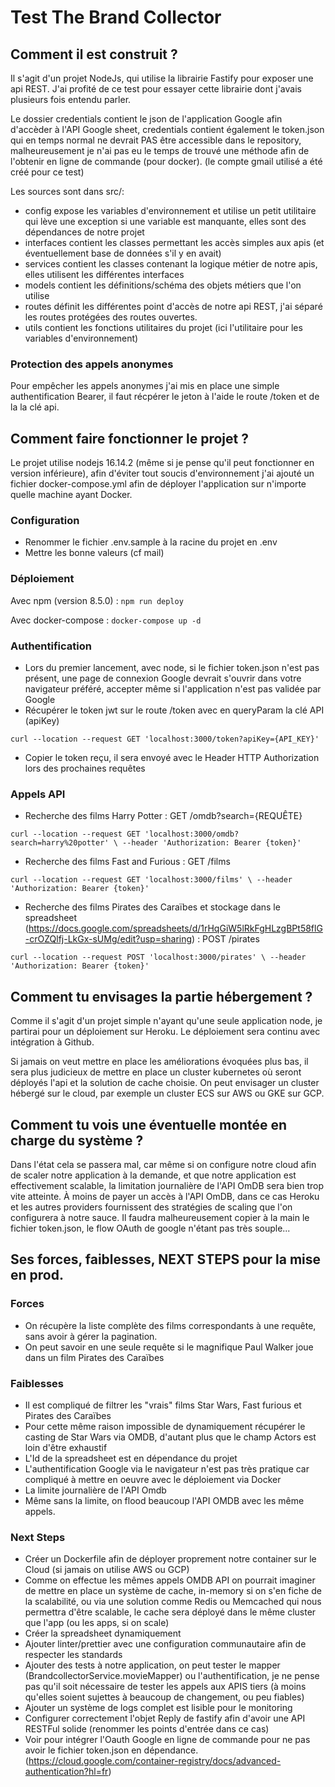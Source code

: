 # Test The Brand Collector

## Comment il est construit ?
Il s'agit d'un projet NodeJs, qui utilise la librairie Fastify pour exposer une api REST.
J'ai profité de ce test pour essayer cette librairie dont j'avais plusieurs fois entendu parler.

Le dossier credentials contient le json de l'application Google afin d'accèder à l'API Google sheet, 
credentials contient également le token.json qui en temps normal ne devrait PAS être accessible dans le repository, malheureusement je n'ai pas eu le temps de trouvé une méthode afin de l'obtenir en ligne de commande (pour docker).
(le compte gmail utilisé a été créé pour ce test)

Les sources sont dans src/:
- config expose les variables d'environnement et utilise un petit utilitaire qui lève une exception si une variable est manquante, elles sont des dépendances de notre projet
- interfaces contient les classes permettant les accès simples aux apis (et éventuellement base de données s'il y en avait)
- services contient les classes contenant la logique métier de notre apis, elles utilisent les différentes interfaces
- models contient les définitions/schéma des objets métiers que l'on utilise
- routes définit les différentes point d'accès de notre api REST, j'ai séparé les routes protégées des routes ouvertes.
- utils contient les fonctions utilitaires du projet (ici l'utilitaire pour les variables d'environnement)
### Protection des appels anonymes

Pour empêcher les appels anonymes j'ai mis en place une simple authentification Bearer, il faut récpérer le jeton à l'aide le route /token et de la la clé api.

## Comment faire fonctionner le projet ?

Le projet utilise nodejs 16.14.2 (même si je pense qu'il peut fonctionner en version inférieure), afin d'éviter tout soucis d'environnement j'ai ajouté un fichier docker-compose.yml afin de déployer l'application sur n'importe quelle machine ayant Docker.

### Configuration
- Renommer le fichier .env.sample à la racine du projet en .env
- Mettre les bonne valeurs (cf mail)

### Déploiement
Avec npm (version 8.5.0) : `npm run deploy`

Avec docker-compose : `docker-compose up -d`

### Authentification
- Lors du premier lancement, avec node, si le fichier token.json n'est pas présent, une page de connexion Google devrait s'ouvrir dans votre navigateur préféré, accepter même si l'application n'est pas validée par Google 
- Récupérer le token jwt sur le route /token avec en queryParam la clé API (apiKey)

`curl --location --request GET 'localhost:3000/token?apiKey={API_KEY}'`

- Copier le token reçu, il sera envoyé avec le Header HTTP Authorization lors des prochaines requêtes


### Appels API
- Recherche des films Harry Potter : GET /omdb?search={REQUÊTE}

`curl --location --request GET 'localhost:3000/omdb?search=harry%20potter' \
--header 'Authorization: Bearer {token}'`

- Recherche des films Fast and Furious : GET /films

`curl --location --request GET 'localhost:3000/films' \
--header 'Authorization: Bearer {token}'`

- Recherche des films Pirates des Caraïbes et stockage dans le spreadsheet (https://docs.google.com/spreadsheets/d/1rHqGiW5lRkFgHLzgBPt58flG-crOZQlfj-LkGx-sUMg/edit?usp=sharing) : POST /pirates 

`curl --location --request POST 'localhost:3000/pirates' \
--header 'Authorization: Bearer {token}'`

## Comment tu envisages la partie hébergement ?
Comme il s'agit d'un projet simple n'ayant qu'une seule application node, je partirai pour un déploiement sur Heroku.
Le déploiement sera continu avec intégration à Github.

Si jamais on veut mettre en place les améliorations évoquées plus bas, il sera plus judicieux de mettre en place un cluster kubernetes où seront déployés l'api et la solution de cache choisie. 
On peut envisager un cluster hébergé sur le cloud, par exemple un cluster ECS sur AWS ou GKE sur GCP.

## Comment tu vois une éventuelle montée en charge du système ?
Dans l'état cela se passera mal, car même si on configure notre cloud afin de scaler notre application à la demande, et que notre application est effectivement scalable,
la limitation journalière de l'API OmDB sera bien trop vite atteinte. 
À moins de payer un accès à l'API OmDB, dans ce cas Heroku et les autres providers fournissent des stratégies de scaling que l'on configurera à notre sauce.
Il faudra malheureusement copier à la main le fichier token.json, le flow OAuth de google n'étant pas très souple...

## Ses forces, faiblesses, NEXT STEPS pour la mise en prod.
### Forces
- On récupère la liste complète des films correspondants à une requête, sans avoir à gérer la pagination.
- On peut savoir en une seule requête si le magnifique Paul Walker joue dans un film Pirates des Caraïbes

### Faiblesses
- Il est compliqué de filtrer les "vrais" films Star Wars, Fast furious et Pirates des Caraïbes
- Pour cette même raison impossible de dynamiquement récupérer le casting de Star Wars via OMDB, d'autant plus que le champ Actors est loin d'être exhaustif
- L'Id de la spreadsheet est en dépendance du projet
- L'authentification Google via le navigateur n'est pas très pratique car compliqué à mettre en oeuvre avec le déploiement via Docker 
- La limite journalière de l'API Omdb
- Même sans la limite, on flood beaucoup l'API OMDB avec les même appels.

### Next Steps
- Créer un Dockerfile afin de déployer proprement notre container sur le Cloud (si jamais on utilise AWS ou GCP)
- Comme on effectue les mêmes appels OMDB API on pourrait imaginer de mettre en place un système de cache, in-memory si on s'en fiche de la scalabilité, ou via une solution comme Redis ou Memcached qui nous permettra d'être scalable, le cache sera déployé dans le même cluster que l'app (ou les apps, si on scale)
- Créer la spreadsheet dynamiquement
- Ajouter linter/prettier avec une configuration communautaire afin de respecter les standards 
- Ajouter des tests à notre application, on peut tester le mapper (BrandcollectorService.movieMapper) ou l'authentification, je ne pense pas qu'il soit nécessaire de tester les appels aux APIS tiers (à moins qu'elles soient sujettes à beaucoup de changement, ou peu fiables) 
- Ajouter un système de logs complet est lisible pour le monitoring
- Configurer correctement l'objet Reply de fastify afin d'avoir une API RESTFul solide (renommer les points d'entrée dans ce cas)
- Voir pour intégrer l'Oauth Google en ligne de commande pour ne pas avoir le fichier token.json en dépendance. (https://cloud.google.com/container-registry/docs/advanced-authentication?hl=fr)
